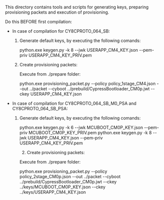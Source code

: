 This directory contains tools and scripts for generating keys, 
preparing provisioning packets and execution of provisioning.

Do this BEFORE first compilation:

* In case of compilation for CY8CPROTO_064_SB:

	1. Generate default keys, by executing the following comands:

		python.exe keygen.py -k 8 --jwk USERAPP_CM4_KEY.json --pem-priv USERAPP_CM4_KEY_PRIV.pem
	
	2. Create provisioning packets:
		
		Execute from ./prepare folder:
		
		python.exe provisioning_packet.py --policy policy_1stage_CM4.json  --out ../packet --cyboot ../prebuild/CypressBootloader_CM0p.jwt --ckey USERAPP_CM4_KEY.json	
		
* In case of compilation for CY8CPROTO_064_SB_M0_PSA and CY8CPROTO_064_SB_PSA:
	
	1. Generate default keys, by executing the following comands:
		
		python.exe keygen.py -k 6 --jwk MCUBOOT_CM0P_KEY.json --pem-priv MCUBOOT_CM0P_KEY_PRIV.pem
		python.exe keygen.py -k 8 --jwk USERAPP_CM4_KEY.json --pem-priv USERAPP_CM4_KEY_PRIV.pem

		2. Create provisioning packets:
		
		Execute from ./prepare folder:
		
		python.exe provisioning_packet.py --policy policy_2stage_CM0p.json  --out ../packet --cyboot ../prebuild/CypressBootloader_CM0p.jwt --ckey ../keys/MCUBOOT_CM0P_KEY.json --ckey ../keys/USERAPP_CM4_KEY.json
